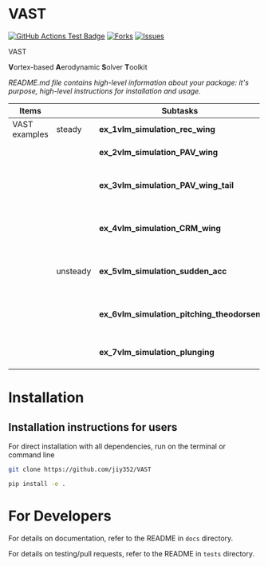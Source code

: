 # VAST

<!---
[![Python](https://img.shields.io/pypi/pyversions/lsdo_project_template)](https://img.shields.io/pypi/pyversions/lsdo_project_template)
[![Pypi](https://img.shields.io/pypi/v/lsdo_project_template)](https://pypi.org/project/lsdo_project_template/)
[![Coveralls Badge][13]][14]
[![PyPI version][10]][11]
[![PyPI Monthly Downloads][12]][11]
-->

[![GitHub Actions Test Badge](https://github.com/LSDOlab/lsdo_project_template/actions/workflows/actions.yml/badge.svg)](https://github.com/jiy352/VAST/actions)
[![Forks](https://img.shields.io/github/forks/LSDOlab/lsdo_project_template.svg)](https://github.com/jiy352/VAST/network)
[![Issues](https://img.shields.io/github/issues/LSDOlab/lsdo_project_template.svg)](https://github.com/jiy352/VAST/issues)

VAST

**V**ortex-based **A**erodynamic **S**olver **T**oolkit

*README.md file contains high-level information about your package: it's purpose, high-level instructions for installation and usage.*



| Items         |          | Subtasks                                   | Timeline                     | Notes                                    |
|---------------|----------|--------------------------------------------|------------------------------|------------------------------------------|
| VAST examples | steady   | **ex_1vlm_simulation_rec_wing**            | done                         | Rec wing -> OAS                          |
|               |          | **ex_2vlm_simulation_PAV_wing**            | done                         | PAV wing -> AVL                          |
|               |          | **ex_3vlm_simulation_PAV_wing_tail**       | to be confirmed w/ v&v group | PAV wing tail -> AVL                     |
|               |          | **ex_4vlm_simulation_CRM_wing**            | done                         | CRM PG transform for compressible -> OAS |
|               | unsteady | **ex_5vlm_simulation_sudden_acc**          | mostly done need cleanup     | Rec differnet AR -> Katz & Plotkin       |
|               |          | **ex_6vlm_simulation_pitching_theodorsen** | mostly done need cleanup     | Rec inf AR -> Theodorsen                 |
|               |          | **ex_7vlm_simulation_plunging**            | do be done                   | Rec AR=4 -> Katz & Plotkin               |



# Installation

## Installation instructions for users
For direct installation with all dependencies, run on the terminal or command line
```sh
git clone https://github.com/jiy352/VAST
```
```sh
pip install -e .
```


# For Developers
For details on documentation, refer to the README in `docs` directory.

For details on testing/pull requests, refer to the README in `tests` directory.


[1]: https://github.com/OpenMDAO/OpenMDAO/actions/workflows/openmdao_test_workflow.yml/badge.svg "Github Actions Badge"
[2]: https://github.com/jiy352/VAST/actions "Github Actions"


[1]: https://img.shields.io/github/issues/LSDOlab/lsdo_project_template.svg
[2]: https://github.com/jiy352/VAST/actions "Github Actions"

